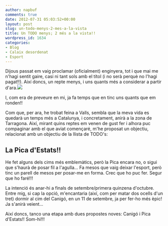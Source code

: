 ```yaml
---
author: napbuf
comments: true
date: 2012-07-31 05:03:52+00:00
layout: post
slug: un-todo-menys-2-mes-a-la-vista
title: Un TODO menys; 2 més a la vista!!
wordpress_id: 1634
categories:
- Blog
- Calaix desordenat
- Esport
---
```


Dijous passat em vaig proclamar (oficialment) enginyera, tot i que mai me n'hagi sentit gaire, casi ni tant sols amb el títol (i no serà perquè no l'hagi pagat!!). Així doncs, un repte menys, i uns quants més a considerar a partir d'ara.[![](http://napbuf.files.wordpress.com/2012/07/412432_4136173249979_1019905127_o.jpg)](http://napbuf.files.wordpress.com/2012/07/412432_4136173249979_1019905127_o.jpg)

I, com era de preveure en mi, ja fa temps que en tinc uns quants que em ronden!!

Com que, per ara, he trobat feina a Valls, sembla que la meva vida es quedarà un temps més a Catalunya, i concretament, anirà a la zona de Tarragona. Així, mirant quins reptes em venen de gust fer i alhora puc compaginar amb el que aviat començaré, m'he proposat un objectiu, relacionat amb un objectiu de la llista de TODO's:


## La Pica d'Estats!!


He fet alguns dels cims més emblemàtics, però la Pica encara no, o sigui que s'haurà de posar fil a l'agulla... Fa mesos que vaig deixar l'esport, però tinc un parell de mesos per posar-me en forma. Crec que ho puc fer. Segur que ho faré!!!

La intenció és anar-hi a finals de setembre/primera quinzena d'octubre. Entre mig, si cap la opció, m'encantaria (així, com per matar dos ocells d'un tret) dormir al cim del Canigó, en un 11 de setembre, ja per fer-ho més èpic! Ja s'anirà veient...

Així doncs, tanco una etapa amb dues propostes noves: Canigó i Pica d'Estats!! Som-hi!!!
